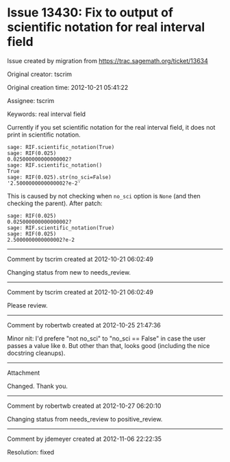 # Issue 13430: Fix to output of scientific notation for real interval field

Issue created by migration from https://trac.sagemath.org/ticket/13634

Original creator: tscrim

Original creation time: 2012-10-21 05:41:22

Assignee: tscrim

Keywords: real interval field

Currently if you set scientific notation for the real interval field, it does not print in scientific notation.

```
sage: RIF.scientific_notation(True)
sage: RIF(0.025)
0.025000000000000002?
sage: RIF.scientific_notation()
True
sage: RIF(0.025).str(no_sci=False)
'2.5000000000000002?e-2'
```

This is caused by not checking when `no_sci` option is `None` (and then checking the parent). After patch:

```
sage: RIF(0.025)
0.025000000000000002?
sage: RIF.scientific_notation(True)
sage: RIF(0.025)
2.5000000000000002?e-2
```



---

Comment by tscrim created at 2012-10-21 06:02:49

Changing status from new to needs_review.


---

Comment by tscrim created at 2012-10-21 06:02:49

Please review.


---

Comment by robertwb created at 2012-10-25 21:47:36

Minor nit: I'd prefere "not no_sci" to  "no_sci == False" in case the user passes a value like `0`. But other than that, looks good (including the nice docstring cleanups).


---

Attachment

Changed. Thank you.


---

Comment by robertwb created at 2012-10-27 06:20:10

Changing status from needs_review to positive_review.


---

Comment by jdemeyer created at 2012-11-06 22:22:35

Resolution: fixed
